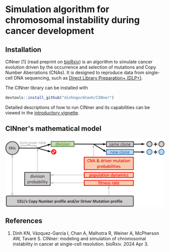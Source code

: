 #   Simulation algorithm for chromosomal instability during cancer development

##  Installation

CINner [1] (read preprint on [bioRxiv](https://www.biorxiv.org/content/10.1101/2024.04.03.587939v1))
is an algorithm to simulate cancer evolution driven by the occurrence and selection of mutations and Copy Number Aberrations (CNAs).
It is designed to reproduce data from single-cell DNA sequencing, such as [Direct Library Preparation+ (DLP+)](https://www.cell.com/cell/fulltext/S0092-8674(19)31176-6).

The CINner library can be installed with

```R
devtools::install_github("dinhngockhanh/CINner")
```

Detailed descriptions of how to run CINner and its capabilities can be viewed in the [introductory vignette](https://dinhngockhanh.github.io/CINner/CINner.html).

##  CINner's mathematical model

![Image](Figure1.jpg)

##  References

1.  Dinh KN, Vázquez-García I, Chan A, Malhotra R, Weiner A, McPherson AW, Tavaré S.
CINner: modeling and simulation of chromosomal instability in cancer at single-cell resolution.
bioRxiv. 2024 Apr 3.